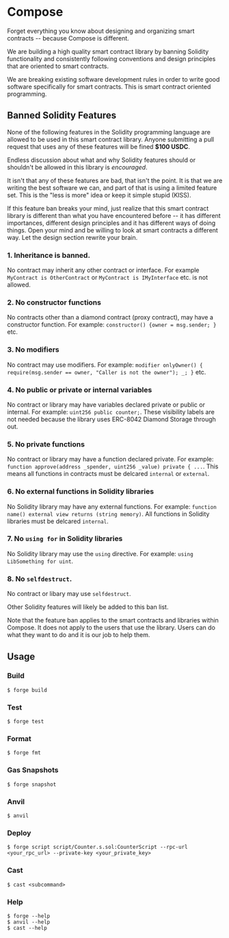 # Compose

Forget everything you know about designing and organizing smart contracts -- because Compose is different.

We are building a high quality smart contract library by banning Solidity functionality and consistently following conventions and design principles that are oriented to smart contracts.

We are breaking existing software development rules in order to write good software specifically for smart contracts. This is smart contract oriented programming.

## Banned Solidity Features

None of the following features in the Solidity programming language are allowed to be used in this smart contract library. Anyone submitting a pull request that uses any of these features will be fined **$100 USDC**.

Endless discussion about what and why Solidity features should or shouldn't be allowed in this library is *encouraged*.

It isn't that any of these features are bad, that isn't the point. It is that we are writing the best software we can, and part of that is using a limited feature set. This is the "less is more" idea or keep it simple stupid (KISS).

If this feature ban breaks your mind, just realize that this smart contract library is different than what you have encountered before -- it has different importances, different design principles and it has different ways of doing things. Open your mind and be willing to look at smart contracts a different way. Let the design section rewrite your brain.

### 1. Inheritance is **banned**.
   
   No contract may inherit any other contract or interface. For example `MyContract is OtherContract` or `MyContract is IMyInterface` etc. is not allowed.

### 2. No constructor functions

   No contracts other than a diamond contract (proxy contract), may have a constructor function. For example: `constructor() {owner = msg.sender; }` etc.

### 3. No modifiers

   No contract may use modifiers. For example: `modifier onlyOwner() { require(msg.sender == owner, "Caller is not the owner"); _; }` etc.

### 4. No public or private or internal variables

   No contract or library may have variables declared private or public or internal. For example: `uint256 public counter;`. These visibility labels are not needed because the library uses ERC-8042 Diamond Storage through out.

### 5. No private functions

   No contract or library may have a function declared private. For example: `function approve(address _spender, uint256 _value) private { ...`. This means all functions in contracts must be delcared `internal` or `external`.

### 6. No external functions in Solidity libraries

   No Solidity library may have any external functions. For example: `function name() external view returns (string memory)`. All functions in Solidity libraries must be delcared `internal`.

### 7. No `using for` in Solidity libraries

   No Solidity library may use the `using` directive. For example: `using LibSomething for uint`.

### 8. No `selfdestruct`.

   No contract or libary may use `selfdestruct`.

Other Solidity features will likely be added to this ban list.

Note that the feature ban applies to the smart contracts and libraries within Compose. It does not apply to the users that use the library. Users can do what they want to do and it is our job to help them.







## Usage

### Build

```shell
$ forge build
```

### Test

```shell
$ forge test
```

### Format

```shell
$ forge fmt
```

### Gas Snapshots

```shell
$ forge snapshot
```

### Anvil

```shell
$ anvil
```

### Deploy

```shell
$ forge script script/Counter.s.sol:CounterScript --rpc-url <your_rpc_url> --private-key <your_private_key>
```

### Cast

```shell
$ cast <subcommand>
```

### Help

```shell
$ forge --help
$ anvil --help
$ cast --help
```
